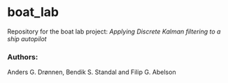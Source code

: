 # boat_lab
Repository for the boat lab project: *Applying Discrete Kalman filtering to a ship autopilot*

### Authors:
Anders G. Drønnen, Bendik S. Standal and Filip G. Abelson
